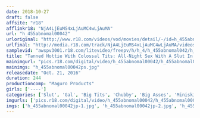 ```yaml
---
date: 2018-10-27
draft: false
affsite: "r18"
afflinkr18: "NjA4LjEuMS4xLjAuMC4wLjAuMA"
url: "h_455abnomal00042"
urloriginal: "http://www.r18.com/videos/vod/movies/detail/-/id=h_455abnomal00042"
urlfinal: "http://media.r18.com/track/NjA4LjEuMS4xLjAuMC4wLjAuMA/videos/vod/movies/detail/-/id=h_455abnomal00042"
samplevid: "awspv3001.r18.com/litevideo/freepv/h/h_4/h_455abnomal042/h_455abnomal042_dmb_w.mp4"
title: "Tanned Hottie With Colossal Tits: All-Night Sex With A Slut In A Miniskirt Delivered Right To Your Door"
mainimgurl: "pics.r18.com/digital/video/h_455abnomal00042/h_455abnomal00042ps.jpg"
mainimgs: "h_455abnomal00042ps.jpg"
releasedate: "Oct. 21, 2016"
duration: 244
productioncomp: "Maguro Products"
girls: ['----']
categories: ['Slut', 'Gal', 'Big Tits', 'Chubby', 'Big Asses', 'Miniskirt', 'Tight Dress', 'Orgy', 'Over 4 Hours', 'Hi-Def']
imgurls: ['pics.r18.com/digital/video/h_455abnomal00042/h_455abnomal00042jp-1.jpg', 'pics.r18.com/digital/video/h_455abnomal00042/h_455abnomal00042jp-2.jpg', 'pics.r18.com/digital/video/h_455abnomal00042/h_455abnomal00042jp-3.jpg', 'pics.r18.com/digital/video/h_455abnomal00042/h_455abnomal00042jp-4.jpg', 'pics.r18.com/digital/video/h_455abnomal00042/h_455abnomal00042jp-5.jpg', 'pics.r18.com/digital/video/h_455abnomal00042/h_455abnomal00042jp-6.jpg', 'pics.r18.com/digital/video/h_455abnomal00042/h_455abnomal00042jp-7.jpg', 'pics.r18.com/digital/video/h_455abnomal00042/h_455abnomal00042jp-8.jpg', 'pics.r18.com/digital/video/h_455abnomal00042/h_455abnomal00042jp-9.jpg', 'pics.r18.com/digital/video/h_455abnomal00042/h_455abnomal00042jp-10.jpg', 'pics.r18.com/digital/video/h_455abnomal00042/h_455abnomal00042jp-11.jpg', 'pics.r18.com/digital/video/h_455abnomal00042/h_455abnomal00042jp-12.jpg', 'pics.r18.com/digital/video/h_455abnomal00042/h_455abnomal00042jp-13.jpg', 'pics.r18.com/digital/video/h_455abnomal00042/h_455abnomal00042jp-14.jpg', 'pics.r18.com/digital/video/h_455abnomal00042/h_455abnomal00042jp-15.jpg', 'pics.r18.com/digital/video/h_455abnomal00042/h_455abnomal00042jp-16.jpg', 'pics.r18.com/digital/video/h_455abnomal00042/h_455abnomal00042jp-17.jpg', 'pics.r18.com/digital/video/h_455abnomal00042/h_455abnomal00042jp-18.jpg', 'pics.r18.com/digital/video/h_455abnomal00042/h_455abnomal00042jp-19.jpg', 'pics.r18.com/digital/video/h_455abnomal00042/h_455abnomal00042jp-20.jpg']
imgs: ['h_455abnomal00042jp-1.jpg', 'h_455abnomal00042jp-2.jpg', 'h_455abnomal00042jp-3.jpg', 'h_455abnomal00042jp-4.jpg', 'h_455abnomal00042jp-5.jpg', 'h_455abnomal00042jp-6.jpg', 'h_455abnomal00042jp-7.jpg', 'h_455abnomal00042jp-8.jpg', 'h_455abnomal00042jp-9.jpg', 'h_455abnomal00042jp-10.jpg', 'h_455abnomal00042jp-11.jpg', 'h_455abnomal00042jp-12.jpg', 'h_455abnomal00042jp-13.jpg', 'h_455abnomal00042jp-14.jpg', 'h_455abnomal00042jp-15.jpg', 'h_455abnomal00042jp-16.jpg', 'h_455abnomal00042jp-17.jpg', 'h_455abnomal00042jp-18.jpg', 'h_455abnomal00042jp-19.jpg', 'h_455abnomal00042jp-20.jpg']
---
```

